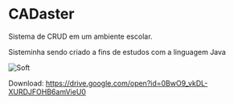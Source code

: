 ﻿# CADaster	

Sistema de CRUD em um ambiente escolar.

Sisteminha sendo criado a fins de estudos com a linguagem Java

![Soft](https://i.imgur.com/qvgRKKw.png "soft")

Download: https://drive.google.com/open?id=0BwO9_vkDL-XURDJFOHB6amVieU0
